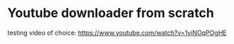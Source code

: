 # Youtube downloader from scratch

testing video of choice: https://www.youtube.com/watch?v=1yiNOqPOgHE
